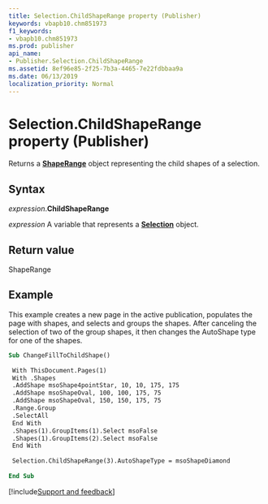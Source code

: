 ```yaml
---
title: Selection.ChildShapeRange property (Publisher)
keywords: vbapb10.chm851973
f1_keywords:
- vbapb10.chm851973
ms.prod: publisher
api_name:
- Publisher.Selection.ChildShapeRange
ms.assetid: 8ef96e85-2f25-7b3a-4465-7e22fdbbaa9a
ms.date: 06/13/2019
localization_priority: Normal
---
```



# Selection.ChildShapeRange property (Publisher)

Returns a **[ShapeRange](Publisher.ShapeRange.md)** object representing the child shapes of a selection.


## Syntax

_expression_.**ChildShapeRange**

_expression_ A variable that represents a **[Selection](Publisher.Selection.md)** object.


## Return value

ShapeRange


## Example

This example creates a new page in the active publication, populates the page with shapes, and selects and groups the shapes. After canceling the selection of two of the group shapes, it then changes the AutoShape type for one of the shapes.

```vb
Sub ChangeFillToChildShape() 
 
 With ThisDocument.Pages(1) 
 With .Shapes 
 .AddShape msoShape4pointStar, 10, 10, 175, 175 
 .AddShape msoShapeOval, 100, 100, 175, 75 
 .AddShape msoShapeOval, 150, 150, 175, 75 
 .Range.Group 
 .SelectAll 
 End With 
 .Shapes(1).GroupItems(1).Select msoFalse 
 .Shapes(1).GroupItems(2).Select msoFalse 
 End With 
 
 Selection.ChildShapeRange(3).AutoShapeType = msoShapeDiamond 
 
End Sub
```

[!include[Support and feedback](~/includes/feedback-boilerplate.md)]